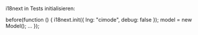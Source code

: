 
i18next in Tests initialisieren:

before(function () {
        i18next.init({
            lng: "cimode",
            debug: false
        });
        model = new Model();
        ...
    });
